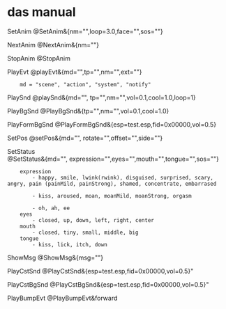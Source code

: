 # das manual

SetAnim
	@SetAnim&{nm="",loop=3.0,face="",sos=""}

NextAnim
	@NextAnim&{nm=""}

StopAnim
	@StopAnim

PlayEvt 
	@playEvt&{md="",tp="",nm="",ext=""}	

		md = "scene", "action", "system", "notify"

PlaySnd
	@playSnd&{md="", tp="",nm="",vol=0.1,cool=1.0,loop=1}

PlayBgSnd
	@PlayBgSnd&{tp="",nm="",vol=0.1,cool=1.0}

PlayFormBgSnd
	@PlayFormBgSnd&{esp=test.esp,fid=0x00000,vol=0.5}

SetPos
	@setPos&{md="", rotate="",offset="",side=""}

SetStatus	
    @SetStatus&{md="", expression="",eyes="",mouth="",tongue="",sos=""}

    	expression
    		- happy, smile, lwink(rwink), disguised, surprised, scary, angry, pain (painMild, painStrong), shamed, concentrate, embarrased

    		- kiss, aroused, moan, moanMild, moanStrong, orgasm

    		- oh, ah, ee
    	eyes
    		- closed, up, down, left, right, center
    	mouth
    		- closed, tiny, small, middle, big
    	tongue    	
    		- kiss, lick, itch, down

ShowMsg
	@ShowMsg&{msg=""}

PlayCstSnd
	@PlayCstSnd&{esp=test.esp,fid=0x00000,vol=0.5}"

PlayCstBgSnd
	@PlayCstBgSnd&{esp=test.esp,fid=0x00000,vol=0.5}"

PlayBumpEvt
	@PlayBumpEvt&forward


	 
